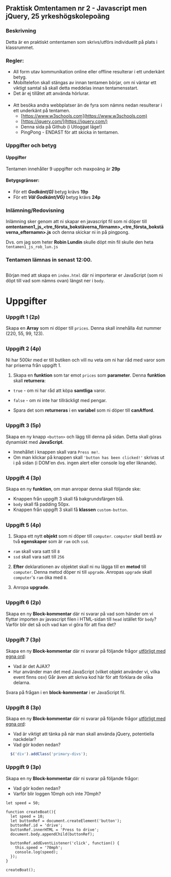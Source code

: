 ## Praktisk Omtentamen nr 2 - Javascript men jQuery, 25 yrkeshögskolepoäng

### Beskrivning
Detta är en praktiskt omtentamen som skrivs/utförs individuellt på plats i klassrummet.

### Regler:

* All form utav kommunikation online eller offline resulterar i ett underkänt betyg.
* Mobiltelefon skall stängas av innan tentamen börjar, om ni väntar ett viktigt samtal så skall detta meddelas innan tentamensstart.
* Det är ej tillåtet att använda hörlurar.

#### 

* Att besöka andra webbplatser än de fyra som nämns nedan resulterar i ett underkänt på tentamen.
  * [https://www.w3schools.com](https://www.w3schools.com)
  * [https://jquery.com/](https://jquery.com/)
  * Denna sida på Github (i Utloggat läge!)
  * PingPong - ENDAST för att skicka in tentamen.

### Uppgifter och betyg

#### Uppgifter
Tentamen innehåller 9 uppgifter och maxpoäng är **29p**

#### Betygsgränser:
* För ett ***Godkänt(G)*** betyg krävs **19p**
* För ett ***Väl Godkänt(VG)*** betyg krävs **24p**

### Inlämning/Redovisning

Inlämning sker genom att ni skapar en javascript fil som ni döper till **omtentamen1_js_<tre_första_bokstäverna_förnamn>_<tre_första_bokstäverna_efternamn>.js** och denna skickar ni in på pingpong.

Dvs. om jag som heter <b>Robin Lundin</b> skulle döpt min fil skulle den heta ```tentamen1_js_rob_lun.js```

### Tentamen lämnas in senast **12:00**.

## 

Början med att skapa en ```index.html``` där ni importerar er JavaScript (som ni döpt till vad som nämns ovan) längst ner i ```body```.

# Uppgifter

### Uppgift 1 (2p)

Skapa en **Array** som ni döper till ```prices```. Denna skall innehålla 4st nummer (220, 55, 99, 123).

## 

### Uppgift 2 (4p)

Ni har 500kr med er till butiken och vill nu veta om ni har råd med varor som har priserna från uppgift 1.

1. Skapa en **funktion** som tar emot ```prices``` som <b>parameter</b>. Denna **funktion** skall **returnera**:
* ```true``` - om ni har råd att köpa <b>samtliga</b> varor.
* ```false``` - om ni inte har tillräckligt med pengar.

* Spara det som **returneras** i en **variabel** som ni döper till <b>canAfford</b>.

## 

### Uppgift 3 (5p)

Skapa en ny knapp ```<button>``` och lägg till denna på sidan. Detta skall göras dynamiskt med **JavaScript**.
* Innehållet i knappen skall vara ```Press me!```. 
* Om man klickar på knappen skall ```'button has been clicked!'``` skrivas ut i på sidan (i DOM'en dvs. ingen alert eller console log eller liknande).

## 

### Uppgift 4 (3p)

Skapa en ny <b>funktion</b>, om man anropar denna skall följande ske:
* Knappen från uppgift 3 skall få bakgrundsfärgen blå.
* ```body``` skall få padding 50px.
* Knappen från uppgift 3 skall få **klassen** ```custom-button```.

## 

### Uppgift 5 (4p)

1. Skapa ett nytt **objekt** som ni döper till ```computer```. ```computer``` skall bestå av två **egenskaper** som är ```ram``` och ```ssd```.
* ```ram``` skall vara satt till ```8```
* ```ssd``` skall vara satt till ```256```

2. **Efter** deklarationen av objektet skall ni nu lägga till en **metod** till ```computer```. Denna metod döper ni till ```upgrade```. Anropas ```upgrade``` skall ```computer```'s ```ram``` öka med ```8```.

3. Anropa <b>upgrade</b>.

## 

### Uppgift 6 (2p)
Skapa en ny <b>Block-kommentar</b> där ni svarar på vad som händer om vi flyttar importen av javascript filen i HTML-sidan till ```head``` istället för ```body```? Varför blir det så och vad kan vi göra för att fixa det?

## 

### Uppgift 7 (3p)
Skapa en ny <b>Block-kommentar</b> där ni svarar på följande frågor <u>utförligt med egna ord</u>:

* Vad är det AJAX? 
* Hur använder man det med JavaScript (vilket objekt använder vi, vilka event finns osv) Går även att skriva kod här för att förklara de olika delarna.

Svara på frågan i en <b>block-kommentar</b> i er JavaScript fil.

## 

### Uppgift 8 (3p)
Skapa en ny <b>Block-kommentar</b> där ni svarar på följande frågor <u>utförligt med egna ord</u>:
* Vad är viktigt att tänka på när man skall använda jQuery, potentiella nackdelar?
* Vad gör koden nedan?
```JavaScript
  $('div').addClass('primary-divs');
```

### Uppgift 9 (3p)
Skapa en ny <b>Block-kommentar</b> där ni svarar på följande frågor:
* Vad gör koden nedan?
* Varför blir loggen 10mph och inte 70mph?

```
let speed = 50;

function createBoat(){
  let speed = 10;
  let buttonRef = document.createElement('button');
  buttonRef.id = 'drive';
  buttonRef.innerHTML = 'Press to drive';
  document.body.appendChild(buttonRef);

  buttonRef.addEventListener('click', function() {
    this.speed = '70mph';
    console.log(speed);
  });
}

createBoat();
```
